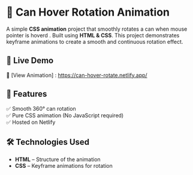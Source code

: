  # 🥫 Can Hover Rotation Animation  

A simple **CSS animation** project that smoothly rotates a can when mouse pointer is hoverd . Built using **HTML & CSS**. This project demonstrates keyframe animations to create a smooth and continuous rotation effect.   
    
## 🎥 Live Demo  
🔗 [View Animation] : https://can-hover-rotate.netlify.app/ 
                       
## 🚀 Features  
✅ Smooth 360° can rotation  
✅ Pure CSS animation (No JavaScript required)   
✅ Hosted on Netlify  

## 🛠 Technologies Used  
- **HTML** – Structure of the animation  
- **CSS** – Keyframe animations for rotation  
 

